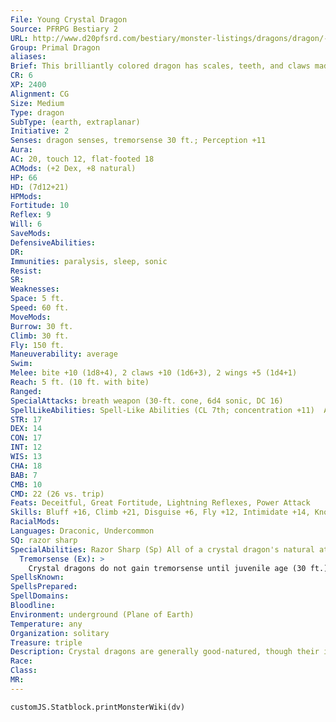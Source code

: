 ```yaml
---
File: Young Crystal Dragon
Source: PFRPG Bestiary 2
URL: http://www.d20pfsrd.com/bestiary/monster-listings/dragons/dragon/-primal-crystal
Group: Primal Dragon
aliases: 
Brief: This brilliantly colored dragon has scales, teeth, and claws made of multicolored crystal, and its wings are sheets of flexible glass.
CR: 6
XP: 2400
Alignment: CG
Size: Medium
Type: dragon
SubType: (earth, extraplanar)
Initiative: 2
Senses: dragon senses, tremorsense 30 ft.; Perception +11
Aura: 
AC: 20, touch 12, flat-footed 18
ACMods: (+2 Dex, +8 natural)
HP: 66
HD: (7d12+21)
HPMods: 
Fortitude: 10
Reflex: 9
Will: 6
SaveMods: 
DefensiveAbilities: 
DR: 
Immunities: paralysis, sleep, sonic
Resist: 
SR: 
Weaknesses: 
Space: 5 ft.
Speed: 60 ft.
MoveMods: 
Burrow: 30 ft.
Climb: 30 ft.
Fly: 150 ft.
Maneuverability: average
Swim: 
Melee: bite +10 (1d8+4), 2 claws +10 (1d6+3), 2 wings +5 (1d4+1)
Reach: 5 ft. (10 ft. with bite)
Ranged: 
SpecialAttacks: breath weapon (30-ft. cone, 6d4 sonic, DC 16)
SpellLikeAbilities: Spell-Like Abilities (CL 7th; concentration +11)  At Will-color spray (DC 15)
STR: 17
DEX: 14
CON: 17
INT: 12
WIS: 13
CHA: 18
BAB: 7
CMB: 10
CMD: 22 (26 vs. trip)
Feats: Deceitful, Great Fortitude, Lightning Reflexes, Power Attack
Skills: Bluff +16, Climb +21, Disguise +6, Fly +12, Intimidate +14, Knowledge (dungeoneering) +11, Perception +11, Stealth +12
RacialMods: 
Languages: Draconic, Undercommon
SQ: razor sharp
SpecialAbilities: Razor Sharp (Sp) All of a crystal dragon's natural attacks deal slashing damage.  Ray Reflection (Ex) An ancient crystal dragon's scales reflect ray spells back upon the ray's source if the ray fails to overcome the dragon's spell resistance.  Scintillating Aura (Su) A great wyrm crystal dragon radiates an aura of scintillating color from its jeweled scales to a radius of 60 feet. All within this area must make a Will save each round to avoid being stunned (if the victim has 15 or fewer Hit Dice) or confused (if the victim has more than 15 Hit Dice) for 1 round. The save DC is equal to the dragon's breath weapon save DC. This is a mind-affecting effect. The dragon can activate or suppress this aura as a free action.  Spell-Like Abilities (Sp) A crystal dragon gains the following spell-like abilities, usable at will (unless indicated otherwise) upon reaching the listed age category. Very young-color spray; Juvenile-glitterdust; Adult-rainbow pattern; Old- stone to flesh (3/day); Ancient-prismatic spray (3/day); Great wyrm-imprisonment (1/day).
  Tremorsense (Ex): >
    Crystal dragons do not gain tremorsense until juvenile age (30 ft.), improving at adult (60 ft.) and old (120 ft.).
SpellsKnown: 
SpellsPrepared: 
SpellDomains: 
Bloodline: 
Environment: underground (Plane of Earth)
Temperature: any
Organization: solitary
Treasure: triple
Description: Crystal dragons are generally good-natured, though their incredible vanity sometimes causes them to seem aloof and cocky. Any perceived insult against its appearance is all but assured to send a crystal dragon into a rage-which is a problem, as most crystal dragons are prone to seeing insults even where none are intended. Crystal dragons prefer underground lairs, and often go for decades or even centuries without emerging from their extensive cavern lairs onto the surface world above.  Crystal dragons tend to be exacting and even obsessive-compulsive, their personalities mirroring the precise and ordered nature of the facets of their scales. A crystal dragon's lair is a well-ordered place-these dragons find the very idea of the classic sprawl of a dragon's hoard to be shameful.
Race: 
Class: 
MR: 
---
```

```dataviewjs
customJS.Statblock.printMonsterWiki(dv)
```

